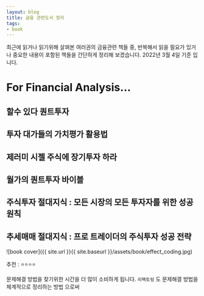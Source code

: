 ```yaml
---
layout: blog
title: 금융 관련도서 정리
tags:
- book
---
```


최근에 읽거나 읽기위해 살펴본 여러권의 금융관련 책들 중, 반복해서 읽을 필요가 있거나 중요한 내용이 포함된 책들을 간단하게 정리해 보겠습니다. 2022년 3월 4일 기준 입니다.

# For Financial Analysis...

## 할수 있다 퀀트투자

## 투자 대가들의 가치평가 활용법

## 제러미 시젤 주식에 장기투자 하라

## 월가의 퀀트투자 바이블

## 주식투자 절대지식 : 모든 시장의 모든 투자자를 위한 성공원칙

## 추세매매 절대지식 : 프로 트레이더의 주식투자 성공 전략

![book cover]({{ site.url }}{{ site.baseurl }}/assets/book/effect_coding.jpg)

추천 : ⭐⭐⭐⭐

<span style="color:var(--strong);">문제해결 방법을 찾기위한 시간</span>을 더 많이 소비하게 됩니다. `리팩토링` 도 <span style="color:var(--accent);">문제해결 방법을 체계적으로 정리하는 방법</span> 으로써